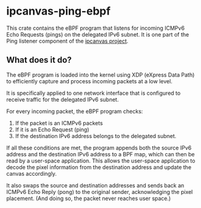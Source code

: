 # ipcanvas-ping-ebpf

This crate contains the eBPF program that listens for incoming ICMPv6 Echo Requests (pings)
on the delegated IPv6 subnet. It is one part of the Ping listener component of the [ipcanvas project](https://github.com/fusetim/ipcanvas).

## What does it do?

The eBPF program is loaded into the kernel using XDP (eXpress Data Path) to efficiently capture
and process incoming packets at a low level.

It is specifically applied to one network interface that is configured to receive traffic for the
delegated IPv6 subnet.

For every incoming packet, the eBPF program checks: 
1. If the packet is an ICMPv6 packets
2. If it is an Echo Request (ping)
3. If the destination IPv6 address belongs to the delegated subnet.

If all these conditions are met, the program appends both the source IPv6 address and the
destination IPv6 address to a BPF map, which can then be read by a user-space application.
This allows the user-space application to decode the pixel information from the destination
address and update the canvas accordingly.

It also swaps the source and destination addresses and sends back an ICMPv6 Echo Reply (pong)
to the original sender, acknowledging the pixel placement. (And doing so, the packet never reaches user space.)